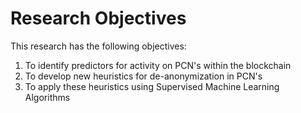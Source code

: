 # Research Objectives

This research has the following objectives:

1. To identify predictors for activity on PCN's within the blockchain
2. To develop new heuristics for de-anonymization in PCN's
3. To apply these heuristics using Supervised Machine Learning Algorithms
